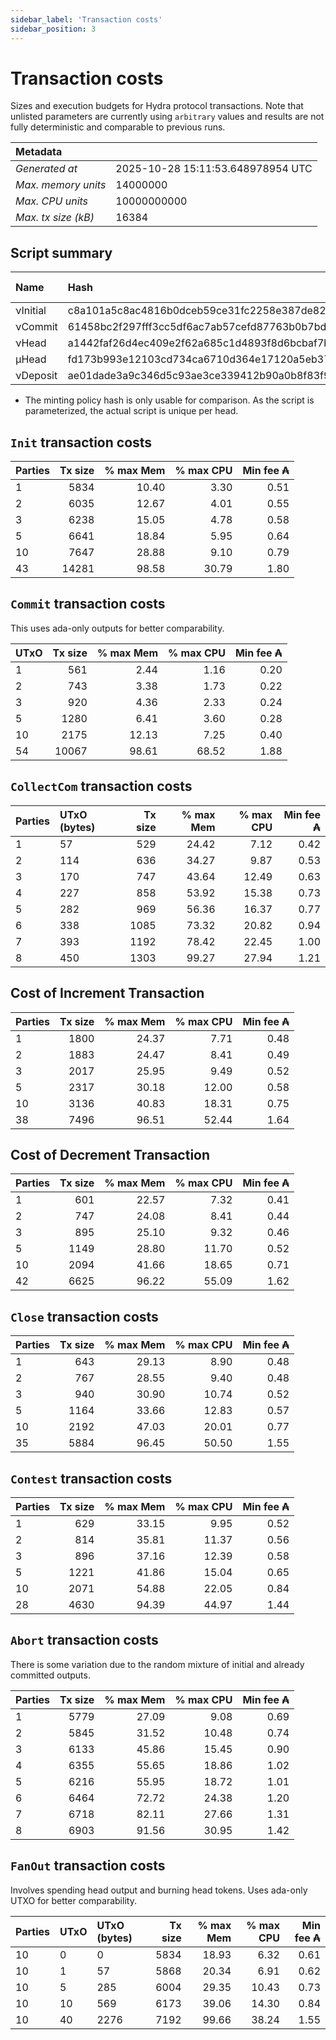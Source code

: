 ```yaml
--- 
sidebar_label: 'Transaction costs' 
sidebar_position: 3 
--- 
```


# Transaction costs 

Sizes and execution budgets for Hydra protocol transactions. Note that unlisted parameters are currently using `arbitrary` values and results are not fully deterministic and comparable to previous runs.

| Metadata | |
| :--- | :--- |
| _Generated at_ | 2025-10-28 15:11:53.648978954 UTC |
| _Max. memory units_ | 14000000 |
| _Max. CPU units_ | 10000000000 |
| _Max. tx size (kB)_ | 16384 |

## Script summary

| Name   | Hash | Size (Bytes) 
| :----- | :--- | -----------: 
| νInitial | c8a101a5c8ac4816b0dceb59ce31fc2258e387de828f02961d2f2045 | 2652 | 
| νCommit | 61458bc2f297fff3cc5df6ac7ab57cefd87763b0b7bd722146a1035c | 685 | 
| νHead | a1442faf26d4ec409e2f62a685c1d4893f8d6bcbaf7bcb59d6fa1340 | 14599 | 
| μHead | fd173b993e12103cd734ca6710d364e17120a5eb37a224c64ab2b188* | 5284 | 
| νDeposit | ae01dade3a9c346d5c93ae3ce339412b90a0b8f83f94ec6baa24e30c | 1102 | 

* The minting policy hash is only usable for comparison. As the script is parameterized, the actual script is unique per head.

## `Init` transaction costs

| Parties | Tx size | % max Mem | % max CPU | Min fee ₳ |
| :------ | ------: | --------: | --------: | --------: |
| 1| 5834 | 10.40 | 3.30 | 0.51 |
| 2| 6035 | 12.67 | 4.01 | 0.55 |
| 3| 6238 | 15.05 | 4.78 | 0.58 |
| 5| 6641 | 18.84 | 5.95 | 0.64 |
| 10| 7647 | 28.88 | 9.10 | 0.79 |
| 43| 14281 | 98.58 | 30.79 | 1.80 |


## `Commit` transaction costs
 This uses ada-only outputs for better comparability.

| UTxO | Tx size | % max Mem | % max CPU | Min fee ₳ |
| :--- | ------: | --------: | --------: | --------: |
| 1| 561 | 2.44 | 1.16 | 0.20 |
| 2| 743 | 3.38 | 1.73 | 0.22 |
| 3| 920 | 4.36 | 2.33 | 0.24 |
| 5| 1280 | 6.41 | 3.60 | 0.28 |
| 10| 2175 | 12.13 | 7.25 | 0.40 |
| 54| 10067 | 98.61 | 68.52 | 1.88 |


## `CollectCom` transaction costs

| Parties | UTxO (bytes) |Tx size | % max Mem | % max CPU | Min fee ₳ |
| :------ | :----------- |------: | --------: | --------: | --------: |
| 1 | 57 | 529 | 24.42 | 7.12 | 0.42 |
| 2 | 114 | 636 | 34.27 | 9.87 | 0.53 |
| 3 | 170 | 747 | 43.64 | 12.49 | 0.63 |
| 4 | 227 | 858 | 53.92 | 15.38 | 0.73 |
| 5 | 282 | 969 | 56.36 | 16.37 | 0.77 |
| 6 | 338 | 1085 | 73.32 | 20.82 | 0.94 |
| 7 | 393 | 1192 | 78.42 | 22.45 | 1.00 |
| 8 | 450 | 1303 | 99.27 | 27.94 | 1.21 |


## Cost of Increment Transaction

| Parties | Tx size | % max Mem | % max CPU | Min fee ₳ |
| :------ | ------: | --------: | --------: | --------: |
| 1| 1800 | 24.37 | 7.71 | 0.48 |
| 2| 1883 | 24.47 | 8.41 | 0.49 |
| 3| 2017 | 25.95 | 9.49 | 0.52 |
| 5| 2317 | 30.18 | 12.00 | 0.58 |
| 10| 3136 | 40.83 | 18.31 | 0.75 |
| 38| 7496 | 96.51 | 52.44 | 1.64 |


## Cost of Decrement Transaction

| Parties | Tx size | % max Mem | % max CPU | Min fee ₳ |
| :------ | ------: | --------: | --------: | --------: |
| 1| 601 | 22.57 | 7.32 | 0.41 |
| 2| 747 | 24.08 | 8.41 | 0.44 |
| 3| 895 | 25.10 | 9.32 | 0.46 |
| 5| 1149 | 28.80 | 11.70 | 0.52 |
| 10| 2094 | 41.66 | 18.65 | 0.71 |
| 42| 6625 | 96.22 | 55.09 | 1.62 |


## `Close` transaction costs

| Parties | Tx size | % max Mem | % max CPU | Min fee ₳ |
| :------ | ------: | --------: | --------: | --------: |
| 1| 643 | 29.13 | 8.90 | 0.48 |
| 2| 767 | 28.55 | 9.40 | 0.48 |
| 3| 940 | 30.90 | 10.74 | 0.52 |
| 5| 1164 | 33.66 | 12.83 | 0.57 |
| 10| 2192 | 47.03 | 20.01 | 0.77 |
| 35| 5884 | 96.45 | 50.50 | 1.55 |


## `Contest` transaction costs

| Parties | Tx size | % max Mem | % max CPU | Min fee ₳ |
| :------ | ------: | --------: | --------: | --------: |
| 1| 629 | 33.15 | 9.95 | 0.52 |
| 2| 814 | 35.81 | 11.37 | 0.56 |
| 3| 896 | 37.16 | 12.39 | 0.58 |
| 5| 1221 | 41.86 | 15.04 | 0.65 |
| 10| 2071 | 54.88 | 22.05 | 0.84 |
| 28| 4630 | 94.39 | 44.97 | 1.44 |


## `Abort` transaction costs
There is some variation due to the random mixture of initial and already committed outputs.

| Parties | Tx size | % max Mem | % max CPU | Min fee ₳ |
| :------ | ------: | --------: | --------: | --------: |
| 1| 5779 | 27.09 | 9.08 | 0.69 |
| 2| 5845 | 31.52 | 10.48 | 0.74 |
| 3| 6133 | 45.86 | 15.45 | 0.90 |
| 4| 6355 | 55.65 | 18.86 | 1.02 |
| 5| 6216 | 55.95 | 18.72 | 1.01 |
| 6| 6464 | 72.72 | 24.38 | 1.20 |
| 7| 6718 | 82.11 | 27.66 | 1.31 |
| 8| 6903 | 91.56 | 30.95 | 1.42 |


## `FanOut` transaction costs
Involves spending head output and burning head tokens. Uses ada-only UTXO for better comparability.

| Parties | UTxO  | UTxO (bytes) | Tx size | % max Mem | % max CPU | Min fee ₳ |
| :------ | :---- | :----------- | ------: | --------: | --------: | --------: |
| 10 | 0 | 0 | 5834 | 18.93 | 6.32 | 0.61 |
| 10 | 1 | 57 | 5868 | 20.34 | 6.91 | 0.62 |
| 10 | 5 | 285 | 6004 | 29.35 | 10.43 | 0.73 |
| 10 | 10 | 569 | 6173 | 39.06 | 14.30 | 0.84 |
| 10 | 40 | 2276 | 7192 | 99.66 | 38.24 | 1.55 |

